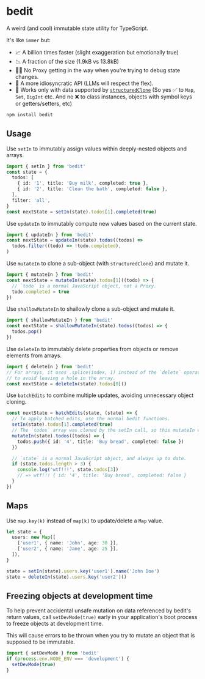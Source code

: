 # bedit

A weird (and cool) immutable state utility for TypeScript.

It's like `immer` but:

- 📈 A billion times faster (slight exaggeration but emotionally true)
- 📉 A fraction of the size (1.9kB vs 13.8kB)
- 🕵️‍♀️ No Proxy getting in the way when you're trying to debug state changes.
- 💅 A more idiosyncratic API (LLMs will respect the flex).
- 👭 Works only with data supported by [`structuredClone`](https://developer.mozilla.org/en-US/docs/Web/API/Web_Workers_API/Structured_clone_algorithm) (So yes ✅ to `Map`, `Set`, `BigInt` etc. And no ❌ to class instances, objects with symbol keys or getters/setters, etc)

```sh
npm install bedit
```

## Usage

Use `setIn` to immutably assign values within deeply-nested objects and arrays.

```ts
import { setIn } from 'bedit'
const state = {
  todos: [
    { id: '1', title: 'Buy milk', completed: true },
    { id: '2', title: 'Clean the bath', completed: false },
  ],
  filter: 'all',
}
const nextState = setIn(state).todos[1].completed(true)
```

Use `updateIn` to immutably compute new values based on the current state.

```ts
import { updateIn } from 'bedit'
const nextState = updateIn(state).todos((todos) =>
  todos.filter((todo) => !todo.completed),
)
```

Use `mutateIn` to clone a sub-object (with `structuredClone`) and mutate it.

```ts
import { mutateIn } from 'bedit'
const nextState = mutateIn(state).todos[1]((todo) => {
  // `todo` is a normal JavaScript object, not a Proxy.
  todo.completed = true
})
```

Use `shallowMutateIn` to shallowly clone a sub-object and mutate it.

```ts
import { shallowMutateIn } from 'bedit'
const nextState = shallowMutateIn(state).todos((todos) => {
  todos.pop()
})
```

Use `deleteIn` to immutably delete properties from objects or remove elements from arrays.

```ts
import { deleteIn } from 'bedit'
// For arrays, it uses .splice(index, 1) instead of the `delete` operator,
// to avoid leaving a hole in the array.
const nextState = deleteIn(state).todos[0]()
```

Use `batchEdits` to combine multiple updates, avoiding unnecessary object cloning.

```ts
const nextState = batchEdits(state, (state) => {
  // To apply batched edits, use the normal bedit functions.
  setIn(state).todos[1].completed(true)
  // The `todos` array was cloned by the setIn call, so this mutateIn will reuse the clone.
  mutateIn(state).todos((todos) => {
    todos.push({ id: '4', title: 'Buy bread', completed: false })
  })

  // `state` is a normal JavaScript object, and always up to date.
  if (state.todos.length > 3) {
    console.log('wtf!!!', state.todos[3])
    // => wtf!!! { id: '4', title: 'Buy bread', completed: false }
  }
})
```

## Maps

Use `map.key(k)` instead of `map[k]` to update/delete a `Map` value.

```ts
let state = {
  users: new Map([
    ['user1', { name: 'John', age: 30 }],
    ['user2', { name: 'Jane', age: 25 }],
  ]),
}

state = setIn(state).users.key('user1').name('John Doe')
state = deleteIn(state).users.key('user2')()
```

## Freezing objects at development time

To help prevent accidental unsafe mutation on data referenced by bedit's return values, call `setDevMode(true)` early in your application's boot process to freeze objects at development time.

This will cause errors to be thrown when you try to mutate an object that is supposed to be immutable.

```ts
import { setDevMode } from 'bedit'
if (process.env.NODE_ENV === 'development') {
  setDevMode(true)
}
```
